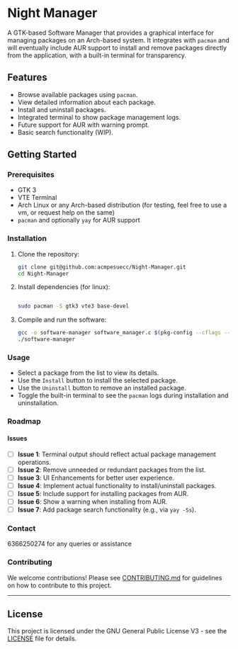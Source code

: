 # Night Manager

A GTK-based Software Manager that provides a graphical interface for managing packages on an Arch-based system. It integrates with `pacman` and will eventually include AUR support to install and remove packages directly from the application, with a built-in terminal for transparency.

## Features

- Browse available packages using `pacman`.
- View detailed information about each package.
- Install and uninstall packages.
- Integrated terminal to show package management logs.
- Future support for AUR with warning prompt.
- Basic search functionality (WIP).

## Getting Started

### Prerequisites

- GTK 3
- VTE Terminal
- Arch Linux or any Arch-based distribution (for testing, feel free to use a vm, or request help on the same)
- `pacman` and optionally `yay` for AUR support

### Installation

1. Clone the repository:
    ```bash
    git clone git@github.com:acmpesuecc/Night-Manager.git
    cd Night-Manager
    ```

2. Install dependencies (for linux):
    ```bash

    sudo pacman -S gtk3 vte3 base-devel
    ```

3. Compile and run the software:
    ```bash
    gcc -o software-manager software_manager.c $(pkg-config --cflags --libs gtk+-3.0 vte-2.91)
    ./software-manager
    ```

### Usage

- Select a package from the list to view its details.
- Use the `Install` button to install the selected package.
- Use the `Uninstall` button to remove an installed package.
- Toggle the built-in terminal to see the `pacman` logs during installation and uninstallation.
  
### Roadmap

#### Issues
- [ ] **Issue 1**: Terminal output should reflect actual package management operations.
- [ ] **Issue 2**: Remove unneeded or redundant packages from the list.
- [ ] **Issue 3**: UI Enhancements for better user experience.
- [ ] **Issue 4**: Implement actual functionality to install/uninstall packages.
- [ ] **Issue 5**: Include support for installing packages from AUR.
- [ ] **Issue 6**: Show a warning when installing from AUR.
- [ ] **Issue 7**: Add package search functionality (e.g., via `yay -Ss`).

### Contact
6366250274 for any queries or assistance
### Contributing

We welcome contributions! Please see [CONTRIBUTING.md](CONTRIBUTING.md) for guidelines on how to contribute to this project.

---

## License

This project is licensed under the GNU General Public License V3 - see the [LICENSE](LICENSE) file for details.
